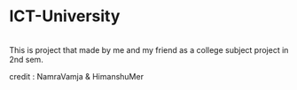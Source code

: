 # ICT-University
<br>
This is project that made by me and my friend as a college subject project in 2nd sem.<br>

credit : NamraVamja & HimanshuMer
